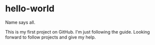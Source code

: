 # hello-world
Name says all.

This is my first project on GitHub. I'm just following the guide.
Looking forward to follow projects and give my help.
